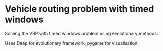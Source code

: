 Vehicle routing problem with timed windows
========

Solving the VRP with timed windows problem using evolutionary methods.

Uses Deap for evolutionary framework, pygame for visualisation.
